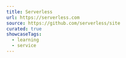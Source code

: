 ```yaml
---
title: Serverless
url: https://serverless.com
source: https://github.com/serverless/site
curated: true
showcaseTags:
  - learning
  - service
---
```

